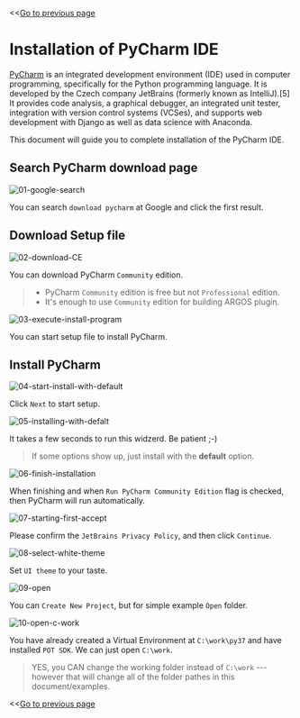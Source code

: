 <<[Go to previous page](ARGOS_RPA_POT_SDK_on_Windows10.md)

# Installation of PyCharm IDE

[PyCharm](https://en.wikipedia.org/wiki/PyCharm) is an integrated development environment (IDE) used in computer programming, specifically for the Python programming language. It is developed by the Czech company JetBrains (formerly known as IntelliJ).[5] It provides code analysis, a graphical debugger, an integrated unit tester, integration with version control systems (VCSes), and supports web development with Django as well as data science with Anaconda.

This document will guide you to complete installation of the PyCharm IDE.

## Search PyCharm download page
![01-google-search](https://raw.githubusercontent.com/argos-labs/pot-sdk-doc/main/Captures/02-install_PyCharm/01-google-search.png)

You can search `download pycharm` at Google and click the first result.

## Download Setup file
![02-download-CE](https://raw.githubusercontent.com/argos-labs/pot-sdk-doc/main/Captures/02-install_PyCharm/02-download-CE.png)

You can download PyCharm `Community` edition.

> * PyCharm `Community` edition is free but not `Professional` edition.
> * It's enough to use `Community` edition for building ARGOS plugin.

![03-execute-install-program](https://raw.githubusercontent.com/argos-labs/pot-sdk-doc/main/Captures/02-install_PyCharm/03-execute-install-program.png)

You can start setup file to install PyCharm.

## Install PyCharm

![04-start-install-with-default](https://raw.githubusercontent.com/argos-labs/pot-sdk-doc/main/Captures/02-install_PyCharm/04-start-install-with-default.png)

Click `Next` to start setup.

![05-installing-with-defalt](https://raw.githubusercontent.com/argos-labs/pot-sdk-doc/main/Captures/02-install_PyCharm/05-installing-with-defalt.png)

It takes a few seconds to run this widzerd. Be patient ;-)

> If some options show up, just install with the **default** option.

![06-finish-installation](https://raw.githubusercontent.com/argos-labs/pot-sdk-doc/main/Captures/02-install_PyCharm/06-finish-installation.png)

When finishing and when `Run PyCharm Community Edition` flag is checked, then PyCharm will run automatically.

![07-starting-first-accept](https://raw.githubusercontent.com/argos-labs/pot-sdk-doc/main/Captures/02-install_PyCharm/07-starting-first-accept.png)

Please confirm the `JetBrains Privacy Policy`, and then click `Continue`.

![08-select-white-theme](https://raw.githubusercontent.com/argos-labs/pot-sdk-doc/main/Captures/02-install_PyCharm/08-select-white-theme.png)

Set `UI theme` to your taste.

![09-open](https://raw.githubusercontent.com/argos-labs/pot-sdk-doc/main/Captures/02-install_PyCharm/09-open.png)

You can `Create New Project`, but for simple example `Open` folder.

![10-open-c-work](https://raw.githubusercontent.com/argos-labs/pot-sdk-doc/main/Captures/02-install_PyCharm/10-open-c-work.png)

You have already created a Virtual Environment at `C:\work\py37` and have installed `POT SDK`. We can just open `C:\work`.

> YES, you CAN change the working folder instead of `C:\work` --- however that will change all of the folder pathes in this document/examples.

<<[Go to previous page](ARGOS_RPA_POT_SDK_on_Windows10.md)
